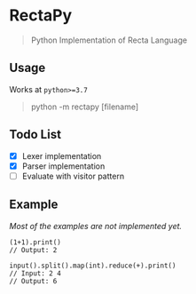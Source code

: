 # RectaPy

> Python Implementation of Recta Language

## Usage

Works at `python>=3.7`

> python -m rectapy [filename]

## Todo List

* [x] Lexer implementation
* [x] Parser implementation
* [ ] Evaluate with visitor pattern

## Example

*Most of the examples are not implemented yet.*

```
(1+1).print()
// Output: 2
```

```
input().split().map(int).reduce(+).print()
// Input: 2 4
// Output: 6
```